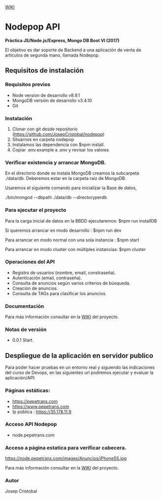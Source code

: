 [WIKI](https://github.com/JosepCristobal/nodepop/wiki)
# **Nodepop API**
**Práctica JS/Node.js/Express, Mongo DB Boot VI (2017)**

El objetivo es dar soporte de Backend a una aplicación de venta de artículos de segunda mano, llamada Nodepop.

## Requisitos de instalación

### Requisitos previos
* Node version de desarrollo v8.9.1
* MongoDB versión de desarrollo v3.4.10
* Git

### Instalación
1. Clonar con git desde repositorio (https://github.com/JosepCristobal/nodepop)
2. Situarnos en carpeta nodepop
3. Instalamos las dependencia con $npm install.
4. Copiar .env.example a .env y revisar los valores
 
### Verificar existencia y arrancar MongoDB. 

En el directorio donde se instala MongoDB creamos la subcarpeta ./data/db.
Deberemos estar en la carpeta raiz de MongoDB.

Usaremos el siguiente comando para inicializar la Base de datos,

./bin/mongod --dbpath ./data/db --directoryperdb


### Para ejecutar el proyecto
Para la carga inicial de datos en la BBDD ejecutaremos:
$npm run installDB

Si queremos arrancar en modo desarrollo :
$npm run dev

Para arrancar en modo normal con una sola instancia :
$npm start

Para arrancar en modo cluster con múltiples instancias:
$npm cluster

### Operaciones del API
* Registro de usuarios (nombre, email, constraseña).
* Autenticación (email, contraseña).
* Consulta de anuncios según varios criterios de búsqueda.
* Creación de anuncios.
* Consulta de TAGs para clasificar los anuncios.

### Documentación 
Para más información consultar en la [WIKI](https://github.com/JosepCristobal/nodepop/wiki) del proyecto.

### Notas de versión
* 0.0.1 Start.

## Despliegue de la aplicación en servidor publico
Para poder hacer pruebas en un entorno real y siguiendo las indicaciones del curso de Devops, en las siguientes url
podremos ejecutar y evaluar la aplicación/API:

 ### Páginas estáticas:
  * https://pepetrans.com
  * https://www.pepetrans.com
  * Ip pública : https://35.178.11.9
 
 ### Acceso API Nodepop
  * node.pepetrans.com
 
 ### Acceso a página estatica para verificar cabecera.
   https://node.pepetrans.com/images/Anuncios/iPhone5S.jpg
   
  Para más información consultar en la [WIKI](https://github.com/JosepCristobal/nodepop/wiki/Servidor-para-DevOps) del proyecto.

### Autor
 Josep Cristobal
 
 

